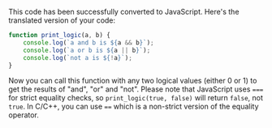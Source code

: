 This code has been successfully converted to JavaScript. Here's the translated version of your code:
```javascript
function print_logic(a, b) {
    console.log(`a and b is ${a && b}`);
    console.log(`a or b is ${a || b}`);
    console.log(`not a is ${!a}`);
}
```
Now you can call this function with any two logical values (either 0 or 1) to get the results of "and", "or" and "not".
Please note that JavaScript uses `===` for strict equality checks, so `print_logic(true, false)` will return `false`, not `true`. In C/C++, you can use `==` which is a non-strict version of the equality operator.
